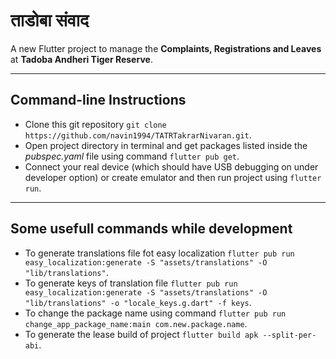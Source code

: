 # ताडोबा संवाद

A new Flutter project to manage the **Complaints, Registrations and Leaves** at **Tadoba Andheri Tiger Reserve**.

---

## Command-line Instructions

- Clone this git repository `git clone https://github.com/navin1994/TATRTakrarNivaran.git`.
- Open project directory in terminal and get packages listed inside the _pubspec.yaml_ file using command `flutter pub get`.
- Connect your real device (which should have USB debugging on under developer option) or create emulator and then run project using `flutter run`.

---

## Some usefull commands while development

- To generate translations file fot easy localization `flutter pub run easy_localization:generate -S "assets/translations" -O "lib/translations"`.
- To generate keys of translation file `flutter pub run easy_localization:generate -S "assets/translations" -O "lib/translations" -o "locale_keys.g.dart" -f keys`.
- To change the package name using command `flutter pub run change_app_package_name:main com.new.package.name`.
- To generate the lease build of project `flutter build apk --split-per-abi`.
